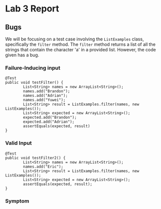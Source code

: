 # Lab 3 Report
## Bugs
We will be focusing on a test case involving the `ListExamples` class, specifically the `filter` method. The `filter` method returns a list of all the strings that contain the character 'a' in a provided list. However, the code given has a bug.
### Failure-Inducing input
```
@Test
public void testFilter() {
        List<String> names = new ArrayList<String>();
        names.add("Brandon");
        names.add("Adrian");
        names.add("Yuwei");
        List<String> result = ListExamples.filter(names, new ListExamples());
        List<String> expected = new ArrayList<String>();
        expected.add("Brandon");
        expected.add("Adrian");
        assertEquals(expected, result)
}
```
### Valid Input
```
@Test
public void testFilter2() {
        List<String> names = new ArrayList<String>();
        names.add("Eric");
        List<String> result = ListExamples.filter(names, new ListExamples());
        List<String> expected = new ArrayList<String>();
        assertEquals(expected, result);
}
```
### Symptom

